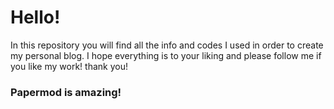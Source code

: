 # Hello! 
In this repository you will find all the info and codes I used in order to create my personal blog. I hope everything is to your liking and please follow me if you like 
my work! thank you!


### Papermod is amazing!

